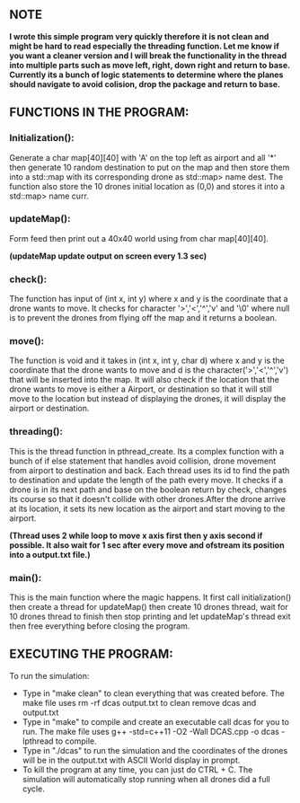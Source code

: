 <h2>NOTE</h2>

**I wrote this simple program very quickly therefore it is not clean and might be hard to read especially the threading function. Let me know if you want a cleaner version and I will break the functionality in the thread into multiple parts such as move left, right, down right and return to base. Currently its a bunch of logic statements to determine where the planes should navigate to avoid colision, drop the package and return to base.**

<h2> FUNCTIONS IN THE PROGRAM: </h2>

<h3>Initialization():</h3>
Generate a char map[40][40] with 'A' on the top left as airport and all '*' then generate 10 random destination to put on the map and then store them into a std::map with its corresponding drone as std::map<int, pair<int,int>> name dest. The function also store the 10 drones initial location as (0,0) and stores it into a std::map<int, pair<int,int>> name curr.

<h3>updateMap():</h3>
Form feed then print out a 40x40 world using from char map[40][40].  

**(updateMap update output on screen every 1.3 sec)**

<h3>check():</h3>
The function has input of (int x, int y) where x and y is the coordinate that a drone wants to move. It checks for character '>','<','^','v' and '\0' where null is to prevent the drones from flying off the map and it returns a boolean.

<h3>move():</h3>
The function is void and it takes in (int x, int y, char d) where x and y is the coordinate that the drone wants to move and d is the character('>','<','^','v') that will be inserted into the map. It will also check if the location that the drone wants to move is either a Airport, or destination so that it will still move to the location but instead of displaying the drones, it will display the airport or destination.

<h3>threading():</h3>
This is the thread function in pthread_create. Its a complex function with a bunch of if else statement that handles avoid collision, drone movement from airport to destination and back. Each thread uses its id to find the path to destination and update the length of the path every move. It checks if a drone is in its next path and base on the boolean return by check, changes its course so that it doesn't collide with other drones.After the drone arrive at its location, it sets its new location as the airport and start moving to the airport.

**(Thread uses 2 while loop to move x axis first then y axis second if possible. It also wait for 1 sec after every move and ofstream its position into a output.txt file.)**

<h3>main():</h3>
This is the main function where the magic happens. It first call initialization() then create a thread for updateMap() then create 10 drones thread, wait for 10 drones thread to finish then stop printing and let updateMap's thread exit then free everything before closing the program.


<h2>EXECUTING THE PROGRAM:</h2>

To run the simulation:
 * Type in "make clean" to clean everything that was created before. The make file uses rm -rf dcas output.txt to clean remove dcas and output.txt
 * Type in "make" to compile and create an executable call dcas for you to run. The make file uses g++ -std=c++11 -O2 -Wall DCAS.cpp -o dcas -lpthread to compile.
 * Type in "./dcas" to run the simulation and the coordinates of the drones will be in the output.txt with ASCII World display in prompt.
 * To kill the program at any time, you can just do CTRL + C. The simulation will automatically stop running when all drones did a full cycle.
